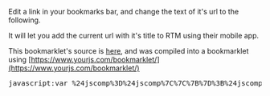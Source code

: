 Edit a link in your bookmarks bar, and change the text of it's url to the following.

It will let you add the current url with it's title to RTM using their mobile app.

This bookmarklet's source is <a href="./bookmarklet.js">here</a>, and was compiled into a bookmarklet using [https://www.yourjs.com/bookmarklet/](https://www.yourjs.com/bookmarklet/)

<pre>
javascript:var %24jscomp%3D%24jscomp%7C%7C%7B%7D%3B%24jscomp.scope%3D%7B%7D%3B%24jscomp.createTemplateTagFirstArg%3Dfunction(a)%7Breturn a.raw%3Da%7D%3B%24jscomp.createTemplateTagFirstArgWithRaw%3Dfunction(a%2Cb)%7Ba.raw%3Db%3Breturn a%7D%3B(function()%7Bvar a%3Dfunction(b%2Ca)%7Bvar c%3Da%3Bb%26%26(c%3DencodeURIComponent(a))%3Breturn c%7D%3Bw%3Dfunction(b)%7Bvar a%3Db.w%2Cc%3Db.h%2Ce%3Dwindow.innerWidth%3Fwindow.innerWidth%3Adocument.documentElement.clientWidth%3Fdocument.documentElement.clientWidth%3Ascreen.width%2Cd%3De%2Fwindow.screen.availWidth%3Bb%3Dwindow.open(b.url%2Cb.title%2C"%5Cn        scrollbars%3Dyes%2C%5Cn        width%3D"%2Ba%2Fd%2B"%2C %5Cn        height%3D"%2Bc%2Fd%2B"%2C %5Cn        top%3D"%2B(((window.innerHeight%3Fwindow.innerHeight%3Adocument.documentElement.clientHeight%3Fdocument.documentElement.clientHeight%3Ascreen.height)-c)%2F2%2Fd%2B(void 0!%3D%3Dwindow.screenTop%3Fwindow.screenTop%3Awindow.screenY))%2B"%2C %5Cn        left%3D"%2B((e-a)%2F2%2Fd%2B(void 0!%3D%3Dwindow.screenLeft%3Fwindow.screenLeft%3Awindow.screenX))%2B"%5Cn        ")%3Bwindow.focus%26%26b.focus()%3Breturn b%7D(%7Burl%3Afunction()%7Bvar b%3Da(void 0%2Cdocument.title)%3Bvar f%3Da(void 0%2Cwindow.location.href)%3Bvar c%3D""%3Bwindow.getSelection%3Fc%3Dwindow.getSelection()%3Adocument.getSelection%3Fc%3Ddocument.getSelection()%3Adocument.selection%26%26(c%3Ddocument.selection.createRange().text)%3Bc%3D"https%3A%2F%2Fm.rememberthemilk.com%2Fadd%3Fd%3D"%2Ba(void 0%2Cc)%3Breturn c%3Dc%2B("%26t%3D"%2Bb)%2B("%26name%3D"%2Bb)%2B("%26url%3D"%2Bf)%7D()%2Ctitle%3A"rtm_add"%2Cw%3A900%2Ch%3A500%7D)%3BsetTimeout(function()%7Bw.focus()%7D%2C500)%7D)()%3Bvoid+0
</pre>
